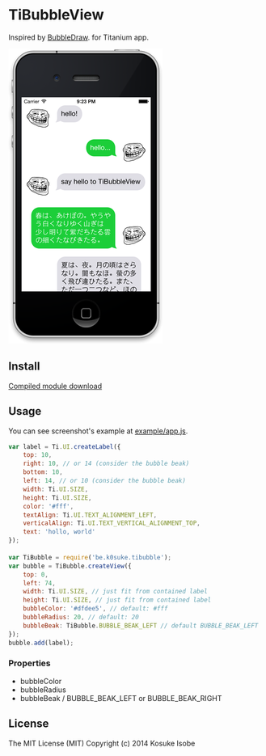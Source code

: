 # TiBubbleView

Inspired by [BubbleDraw](https://github.com/miyakeryo/objc-ryo/tree/master/BubbleDraw/BubbleDraw). for Titanium app.

![screenshot.png](screenshot.png)

## Install

[Compiled module download](be.k0suke.tibubble-iphone-0.1.zip)

## Usage

You can see screenshot's example at [example/app.js](example/app.js).

```javascript
var label = Ti.UI.createLabel({
	top: 10,
	right: 10, // or 14 (consider the bubble beak)
	bottom: 10,
	left: 14, // or 10 (consider the bubble beak)
	width: Ti.UI.SIZE,
	height: Ti.UI.SIZE,
	color: '#fff',
	textAlign: Ti.UI.TEXT_ALIGNMENT_LEFT,
	verticalAlign: Ti.UI.TEXT_VERTICAL_ALIGNMENT_TOP,
	text: 'hollo, world'
});

var TiBubble = require('be.k0suke.tibubble');
var bubble = TiBubble.createView({
	top: 0,
	left: 74,
	width: Ti.UI.SIZE, // just fit from contained label
	height: Ti.UI.SIZE, // just fit from contained label
	bubbleColor: '#dfdee5', // default: #fff
	bubbleRadius: 20, // default: 20
	bubbleBeak: TiBubble.BUBBLE_BEAK_LEFT // default BUBBLE_BEAK_LEFT
});
bubble.add(label);
```

### Properties

* bubbleColor
* bubbleRadius
* bubbleBeak / BUBBLE_BEAK_LEFT or BUBBLE_BEAK_RIGHT

## License

The MIT License (MIT) Copyright (c) 2014 Kosuke Isobe